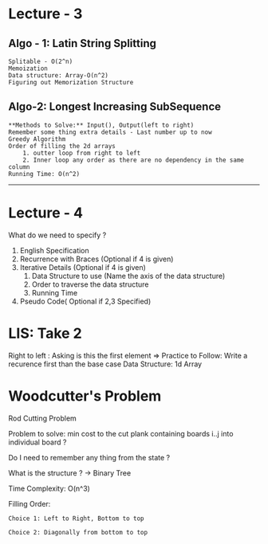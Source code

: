Lecture - 3
===========

Algo - 1: Latin String Splitting
--------------------------------

	Splitable - O(2^n)
	Memoization
	Data structure: Array-O(n^2)
	Figuring out Memorization Structure


Algo-2: Longest Increasing SubSequence
--------------------------------------

	**Methods to Solve:** Input(), Output(left to right)
	Remember some thing extra details - Last number up to now
	Greedy Algorithm
	Order of filling the 2d arrays
		1. outter loop from right to left
		2. Inner loop any order as there are no dependency in the same column
	Running Time: O(n^2)

----

Lecture - 4
===========

What do we need to specify ?
1. English Specification
2. Recurrence with Braces (Optional if 4 is given)
3. Iterative Details (Optional if 4 is given)
	1. Data Structure to use (Name the axis of the data structure)
	2. Order to traverse the data structure 
	3. Running Time
4. Pseudo Code( Optional if 2,3 Specified)


LIS: Take 2
============

Right to left : Asking is this the first element 
=> Practice to Follow: Write a recurence first than the base case
Data Structure: 1d Array


Woodcutter's Problem
====================

Rod Cutting Problem

Problem to solve: min cost to the cut plank containing boards i..j into individual board ?

Do I need to remember any thing from the state ?

What is the structure ? -> Binary Tree

Time Complexity: O(n^3)

Filling Order:

	Choice 1: Left to Right, Bottom to top
	
	Choice 2: Diagonally from bottom to top

